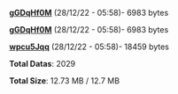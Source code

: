 [**gGDqHf0M**](/data/gGDqHf0M.txt) (28/12/22 - 05:58)- 6983 bytes

[**gGDqHf0M**](/data/gGDqHf0M.txt) (28/12/22 - 05:58)- 6983 bytes

[**wpcu5Jqq**](/data/wpcu5Jqq.txt) (28/12/22 - 05:58)- 18459 bytes

**Total Datas**: 2029

**Total Size**: 12.73 MB / 12.7 MB